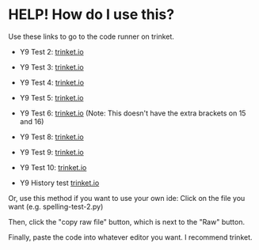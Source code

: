 # HELP! How do I use this?

Use these links to go to the code runner on trinket.

* Y9 Test 2: [trinket.io](https://trinket.io/python/7bd943b3b4ed?outputOnly=true)
* Y9 Test 3: [trinket.io](https://trinket.io/python/7876ac3fce36?outputOnly=true)
* Y9 Test 4: [trinket.io](https://trinket.io/python/c8ee22e80429?outputOnly=true&runOption=run)
* Y9 Test 5: [trinket.io](https://trinket.io/python/3d6a9b557bbe?outputOnly=true&runOption=run)
* Y9 Test 6: [trinket.io](https://trinket.io/python/84fe41db175e?toggleCode=true&runOption=run) (Note: This doesn't have the extra brackets on 15 and 16)
* Y9 Test 8: [trinket.io](https://trinket.io/python/7e98169fd8b2?toggleCode=true&runOption=run)
* Y9 Test 9: [trinket.io](https://trinket.io/python/0b7b0549d22d?toggleCode=true&runOption=run)
* Y9 Test 10: [trinket.io](https://trinket.io/python/d300a60a4e2f?toggleCode=true&runOption=run)

* Y9 History test [trinket.io](https://trinket.io/python/ef4876c53c0c?toggleCode=true&runOption=run)

Or, use this method if you want to use your own ide:
Click on the file you want (e.g. spelling-test-2.py)

Then, click the "copy raw file" button, which is next to the "Raw" button.

Finally, paste the code into whatever editor you want. I recommend trinket.
